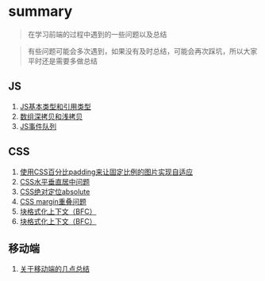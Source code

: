 # summary

>在学习前端的过程中遇到的一些问题以及总结

>有些问题可能会多次遇到，如果没有及时总结，可能会再次踩坑，所以大家平时还是需要多做总结

## JS
1. [JS基本类型和引用类型](https://github.com/zhangxinmei/summary/issues/5)
2. [数组深拷贝和浅拷贝](https://github.com/zhangxinmei/summary/issues/2)
3. [JS事件队列](https://github.com/zhangxinmei/summary/issues/6)

## CSS
1. [使用CSS百分比padding来让固定比例的图片实现自适应](https://github.com/zhangxinmei/summary/issues/4)
2. [CSS水平垂直居中问题](https://github.com/zhangxinmei/summary/issues/7)
3. [CSS绝对定位absolute](https://github.com/zhangxinmei/summary/issues/8)
4. [CSS margin重叠问题](https://github.com/zhangxinmei/summary/issues/9)
5. [块格式化上下文（BFC）](https://github.com/zhangxinmei/summary/issues/10)
6. [块格式化上下文（BFC）](https://github.com/zhangxinmei/summary/issues/12)
## 移动端
1. [关于移动端的几点总结](https://github.com/zhangxinmei/summary/issues/3)
